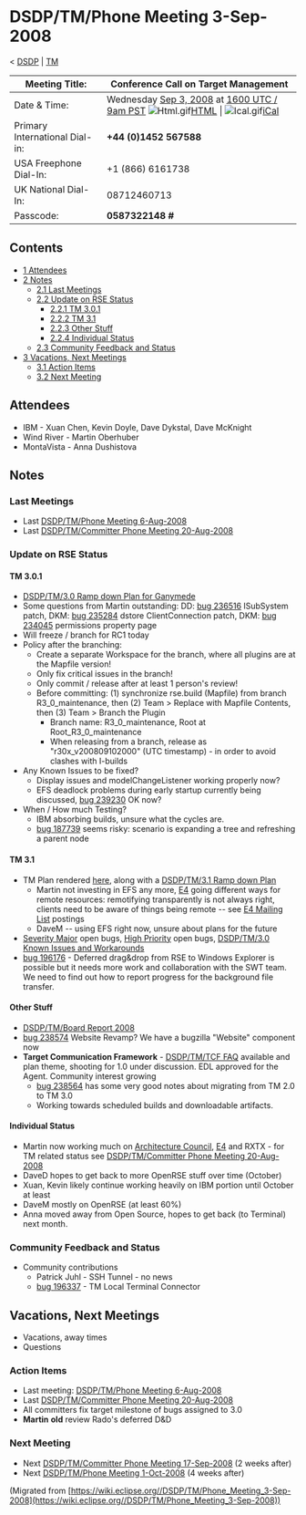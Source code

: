 

DSDP/TM/Phone Meeting 3-Sep-2008
================================

< [DSDP](./DSDP "DSDP")‎ | [TM](./DSDP/TM "DSDP/TM")

| Meeting Title: | **Conference Call on Target Management** |
| --- | --- |
| Date & Time: | Wednesday [Sep 3, 2008](./index.php?title=Sep_3,_2008&action=edit&redlink=1 "Sep 3, 2008 (page does not exist)") at [1600 UTC / 9am PST](http://www.timeanddate.com/worldclock/fixedtime.html?month=9&day=3&year=2008&hour=16&min=00&sec=0&p1=0)   ![Html.gif](https://raw.githubusercontent.com/wiki/eclipse-datatools/.github/images/Html.gif)[HTML](http://www.google.com/calendar/embed?src=vn70im36r00qeusu8nme50cils@group.calendar.google.com&ctz=Canada/Toronto) \| ![Ical.gif](https://raw.githubusercontent.com/wiki/eclipse-datatools/.github/images/Ical.gif)[iCal](http://www.google.com/calendar/ical/vn70im36r00qeusu8nme50cils@group.calendar.google.com/public/basic.ics) |
| Primary International Dial-in: | **+44 (0)1452 567588** |
| USA Freephone Dial-In: | +1 (866) 6161738 |
| UK National Dial-In: | 08712460713 |
| Passcode: | **0587322148 #** |

Contents
--------

*   [1 Attendees](#Attendees)
*   [2 Notes](#Notes)
    *   [2.1 Last Meetings](#Last-Meetings)
    *   [2.2 Update on RSE Status](#Update-on-RSE-Status)
        *   [2.2.1 TM 3.0.1](#TM-3.0.1)
        *   [2.2.2 TM 3.1](#TM-3.1)
        *   [2.2.3 Other Stuff](#Other-Stuff)
        *   [2.2.4 Individual Status](#Individual-Status)
    *   [2.3 Community Feedback and Status](#Community-Feedback-and-Status)
*   [3 Vacations, Next Meetings](#Vacations.2C-Next-Meetings)
    *   [3.1 Action Items](#Action-Items)
    *   [3.2 Next Meeting](#Next-Meeting)

Attendees
---------

*   IBM - Xuan Chen, Kevin Doyle, Dave Dykstal, Dave McKnight
*   Wind River - Martin Oberhuber
*   MontaVista - Anna Dushistova

Notes
-----

### Last Meetings

*   Last [DSDP/TM/Phone Meeting 6-Aug-2008](./DSDP/TM/Phone_Meeting_6-Aug-2008 "DSDP/TM/Phone Meeting 6-Aug-2008")
*   Last [DSDP/TM/Committer Phone Meeting 20-Aug-2008](./DSDP/TM/Committer_Phone_Meeting_20-Aug-2008 "DSDP/TM/Committer Phone Meeting 20-Aug-2008")

### Update on RSE Status

#### TM 3.0.1

*   [DSDP/TM/3.0 Ramp down Plan for Ganymede](./DSDP/TM/3.0_Ramp_down_Plan_for_Ganymede "DSDP/TM/3.0 Ramp down Plan for Ganymede")
*   Some questions from Martin outstanding: DD: [bug 236516](https://bugs.eclipse.org/bugs/show_bug.cgi?id=236516) ISubSystem patch, DKM: [bug 235284](https://bugs.eclipse.org/bugs/show_bug.cgi?id=235284) dstore ClientConnection patch, DKM: [bug 234045](https://bugs.eclipse.org/bugs/show_bug.cgi?id=234045) permissions property page
*   Will freeze / branch for RC1 today
*   Policy after the branching:
    *   Create a separate Workspace for the branch, where all plugins are at the Mapfile version!
    *   Only fix critical issues in the branch!
    *   Only commit / release after at least 1 person's review!
    *   Before committing: (1) synchronize rse.build (Mapfile) from branch R3\_0\_maintenance, then (2) Team > Replace with Mapfile Contents, then (3) Team > Branch the Plugin
        *   Branch name: R3\_0\_maintenance, Root at Root\_R3\_0_maintenance
        *   When releasing from a branch, release as "r30x_v200809102000" (UTC timestamp) - in order to avoid clashes with I-builds
*   Any Known Issues to be fixed?
    *   Display issues and modelChangeListener working properly now?
    *   EFS deadlock problems during early startup currently being discussed, [bug 239230](https://bugs.eclipse.org/bugs/show_bug.cgi?id=239230) OK now?
*   When / How much Testing?
    *   IBM absorbing builds, unsure what the cycles are.
    *   [bug 187739](https://bugs.eclipse.org/bugs/show_bug.cgi?id=187739) seems risky: scenario is expanding a tree and refreshing a parent node

#### TM 3.1

*   TM Plan rendered [here](https://www.eclipse.org/projects/project-plan.php?projectid=dsdp.tm), along with a [DSDP/TM/3.1 Ramp down Plan](./DSDP/TM/3.1_Ramp_down_Plan "DSDP/TM/3.1 Ramp down Plan")
    *   Martin not investing in EFS any more, [E4](./E4 "E4") going different ways for remote resources: remotifying transparently is not always right, clients need to be aware of things being remote -- see [E4 Mailing List](http://dev.eclipse.org/mhonarc/lists/eclipse-incubator-e4-dev/msg00616.html) postings
    *   DaveM -- using EFS right now, unsure about plans for the future
*   [Severity Major](https://bugs.eclipse.org/bugs/buglist.cgi?query_format=advanced&classification=DSDP&product=Target+Management&bug_status=UNCONFIRMED&bug_status=NEW&bug_status=ASSIGNED&bug_status=REOPENED&bug_severity=blocker&bug_severity=critical&bug_severity=major&cmdtype=doit) open bugs, [High Priority](https://bugs.eclipse.org/bugs/buglist.cgi?query_format=advanced&classification=DSDP&product=Target+Management&bug_status=UNCONFIRMED&bug_status=NEW&bug_status=ASSIGNED&bug_status=REOPENED&cmdtype=doit&field0-0-0=priority&type0-0-0=regexp&value0-0-0=P%5B12%5D&field0-0-1=bug_severity&type0-0-1=regexp&value0-0-1=blocker%7Ccritical%7Cmajor) open bugs, [DSDP/TM/3.0 Known Issues and Workarounds](./DSDP/TM/3.0_Known_Issues_and_Workarounds "DSDP/TM/3.0 Known Issues and Workarounds")
*   [bug 196176](https://bugs.eclipse.org/bugs/show_bug.cgi?id=196176) \- Deferred drag&drop from RSE to Windows Explorer is possible but it needs more work and collaboration with the SWT team. We need to find out how to report progress for the background file transfer.

#### Other Stuff

*   [DSDP/TM/Board Report 2008](./DSDP/TM/Board_Report_2008 "DSDP/TM/Board Report 2008")
*   [bug 238574](https://bugs.eclipse.org/bugs/show_bug.cgi?id=238574) Website Revamp? We have a bugzilla "Website" component now
*   **Target Communication Framework** \- [DSDP/TM/TCF FAQ](./DSDP/TM/TCF_FAQ "DSDP/TM/TCF FAQ") available and plan theme, shooting for 1.0 under discussion. EDL approved for the Agent. Community interest growing
    *   [bug 238564](https://bugs.eclipse.org/bugs/show_bug.cgi?id=238564) has some very good notes about migrating from TM 2.0 to TM 3.0
    *   Working towards scheduled builds and downloadable artifacts.

#### Individual Status

*   Martin now working much on [Architecture Council](./Architecture_Council "Architecture Council"), [E4](./E4 "E4") and RXTX - for TM related status see [DSDP/TM/Committer Phone Meeting 20-Aug-2008](./DSDP/TM/Committer_Phone_Meeting_20-Aug-2008 "DSDP/TM/Committer Phone Meeting 20-Aug-2008")
*   DaveD hopes to get back to more OpenRSE stuff over time (October)
*   Xuan, Kevin likely continue working heavily on IBM portion until October at least
*   DaveM mostly on OpenRSE (at least 60%)
*   Anna moved away from Open Source, hopes to get back (to Terminal) next month.

### Community Feedback and Status

*   Community contributions
    *   Patrick Juhl - SSH Tunnel - no news
    *   [bug 196337](https://bugs.eclipse.org/bugs/show_bug.cgi?id=196337) \- TM Local Terminal Connector

Vacations, Next Meetings
------------------------

*   Vacations, away times
*   Questions

### Action Items

*   Last meeting: [DSDP/TM/Phone Meeting 6-Aug-2008](./DSDP/TM/Phone_Meeting_6-Aug-2008 "DSDP/TM/Phone Meeting 6-Aug-2008")
*   Last [DSDP/TM/Committer Phone Meeting 20-Aug-2008](./DSDP/TM/Committer_Phone_Meeting_20-Aug-2008 "DSDP/TM/Committer Phone Meeting 20-Aug-2008")
*   All committers fix target milestone of bugs assigned to 3.0
*   **Martin** **old** review Rado's deferred D&D

### Next Meeting

*   Next [DSDP/TM/Committer Phone Meeting 17-Sep-2008](./DSDP/TM/Committer_Phone_Meeting_17-Sep-2008 "DSDP/TM/Committer Phone Meeting 17-Sep-2008") (2 weeks after)
*   Next [DSDP/TM/Phone Meeting 1-Oct-2008](./DSDP/TM/Phone_Meeting_1-Oct-2008 "DSDP/TM/Phone Meeting 1-Oct-2008") (4 weeks after)


(Migrated from [https://wiki.eclipse.org//DSDP/TM/Phone_Meeting_3-Sep-2008](https://wiki.eclipse.org//DSDP/TM/Phone_Meeting_3-Sep-2008))